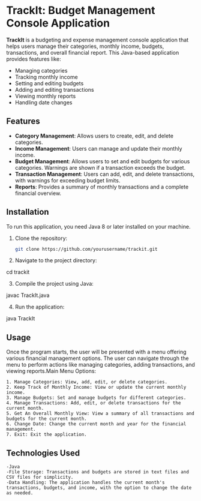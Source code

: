 # TrackIt: Budget Management Console Application

**TrackIt** is a budgeting and expense management console application that helps users manage their categories, monthly income, budgets, transactions, 
and overall financial report. This Java-based application provides features like:

- Managing categories
- Tracking monthly income
- Setting and editing budgets
- Adding and editing transactions
- Viewing monthly reports
- Handling date changes

## Features

- **Category Management**: Allows users to create, edit, and delete categories.
- **Income Management**: Users can manage and update their monthly income.
- **Budget Management**: Allows users to set and edit budgets for various categories. Warnings are shown if a transaction exceeds the budget.
- **Transaction Management**: Users can add, edit, and delete transactions, with warnings for exceeding budget limits.
- **Reports**: Provides a summary of monthly transactions and a complete financial overview.

## Installation

To run this application, you need Java 8 or later installed on your machine.

1. Clone the repository:
   ```bash
   git clone https://github.com/yourusername/trackit.git
2. Navigate to the project directory:

cd trackit

3. Compile the project using Java:

javac TrackIt.java

4. Run the application:

java TrackIt

## Usage

Once the program starts, the user will be presented with a menu offering various financial management options. The user can navigate through the menu 
to perform actions like managing categories, adding transactions, and viewing reports.Main Menu Options:

    1. Manage Categories: View, add, edit, or delete categories.
    2. Keep Track of Monthly Income: View or update the current monthly income.
    3. Manage Budgets: Set and manage budgets for different categories.
    4. Manage Transactions: Add, edit, or delete transactions for the current month.
    5. Get An Overall Monthly View: View a summary of all transactions and budgets for the current month.
    6. Change Date: Change the current month and year for the financial management.
    7. Exit: Exit the application.

## Technologies Used

    -Java 
    -File Storage: Transactions and budgets are stored in text files and CSV files for simplicity.
    -Data Handling: The application handles the current month's transactions, budgets, and income, with the option to change the date as needed.
    
